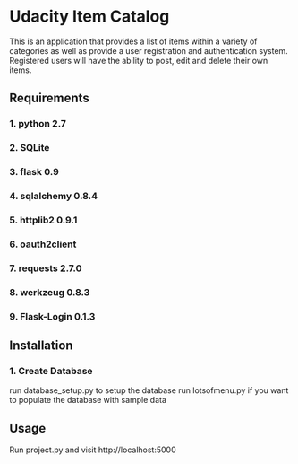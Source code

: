 # Udacity Item Catalog
This is  an application that provides a list of items within a variety of categories as well as provide a user registration and authentication system. Registered users will have the ability to post, edit and delete their own items.   

## Requirements

### 1. python 2.7

### 2. SQLite

### 3. flask 0.9

### 4. sqlalchemy 0.8.4

### 5. httplib2 0.9.1

### 6. oauth2client

### 7. requests 2.7.0

### 8. werkzeug 0.8.3

### 9. Flask-Login 0.1.3


## Installation

### 1. Create Database

run database_setup.py to setup the database
run lotsofmenu.py if you want to populate the database with sample data




## Usage

Run project.py and visit http://localhost:5000


